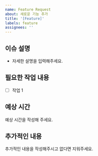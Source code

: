 ```yaml
---
name: Feature Request
about: 새로운 기능 추가
title: '[Feature]'
labels: feature
assignees: ''
---
```


## 이슈 설명

- 자세한 설명을 입력해주세요.

## 필요한 작업 내용

- [ ] 작업 1

## 예상 시간

예상 시간을 작성해 주세요.

## 추가적인 내용

추가적인 내용을 작성해주시고 없다면 지워주세요.
